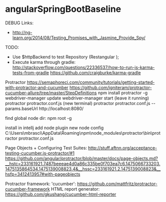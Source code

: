 # angularSpringBootBaseline

DEBUG
Links:
- http://ng-learn.org/2014/08/Testing_Promises_with_Jasmine_Provide_Spy/

TODO:
- Use $httpBackend to test Repository (Restangular );
- Execute karma through gradle:
http://stackoverflow.com/questions/22336537/how-to-run-js-karma-tests-from-gradle
https://github.com/craigburke/karma-gradle


Protractor
https://semaphoreci.com/community/tutorials/getting-started-with-protractor-and-cucumber
https://github.com/igniteram/protractor-cucumber-allure/tree/master/StepDefinitions
npm install protractor -g
webdriver-manager update
webdriver-manager start (leave it running)
protractor protractor.conf.js (new terminal)
protractor protractor.conf.js --params.baseUrl http://localhost:8080/

find global node dir:
npm root -g

install in intellj
add node plugin
new node config
C:\Users\mbrasci\AppData\Roaming\npm\node_modules\protractor\bin\protractor
protractor.conf.js

Page Objects + Configuring Test Suites:
http://stuff.aftnn.org/acceptance-testing-cucumber.js-protractor/#1
https://github.com/angular/protractor/blob/master/docs/page-objects.md?__hstc=233161921.7487beeeae4d0a86c335be0f703ea7c6.1475066733203.1475135864534.1475139008823.4&__hssc=233161921.2.1475139008823&__hsfp=3412413957#with-pageobjects


Protractor framework: 'cucumber': https://github.com/mattfritz/protractor-cucumber-framework
HTML report generator: https://github.com/gkushang/cucumber-html-reporter




